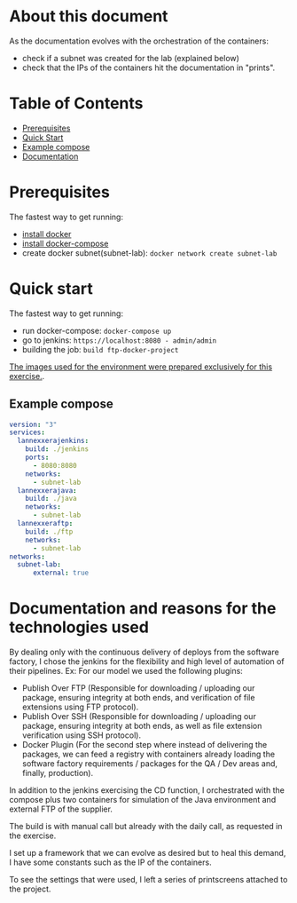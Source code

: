 About this document
===================

As the documentation evolves with the orchestration of the containers:

* check if a subnet was created for the lab (explained below)
* check that the IPs of the containers hit the documentation in "prints".

# Table of Contents
- [Prerequisites](#prerequisites)
- [Quick Start](#quick-start)
- [Example compose](#example-compose)
- [Documentation](#documentation-and-reasons-for-the-technologies-used)

# Prerequisites

The fastest way to get running:

 * [install docker](https://docs.docker.com/installation/#installation)
 * [install docker-compose](https://docs.docker.com/installation/#installation)
 * create docker subnet(subnet-lab): `docker network create subnet-lab`
 
 # Quick start

The fastest way to get running:

 * run docker-compose: `docker-compose up`
 * go to jenkins: `https://localhost:8080 - admin/admin`
 * building the job: `build ftp-docker-project`

[The images used for the environment were prepared exclusively for this exercise.](https://hub.docker.com/u/rcisi/).


## Example compose

```yaml
version: "3"
services:
  lannexxerajenkins:
    build: ./jenkins
    ports:
      - 8080:8080
    networks:
      - subnet-lab
  lannexxerajava:
    build: ./java
    networks:
      - subnet-lab
  lannexxeraftp:
    build: ./ftp
    networks:
      - subnet-lab
networks:
  subnet-lab:
      external: true
```

# Documentation and reasons for the technologies used

By dealing only with the continuous delivery of deploys from the software factory, I chose the jenkins for the flexibility and high level of automation of their pipelines. Ex: For our model we used the following plugins:

- Publish Over FTP (Responsible for downloading / uploading our package, ensuring integrity at both ends, and verification of file extensions using FTP protocol).
- Publish Over SSH (Responsible for downloading / uploading our package, ensuring integrity at both ends, as well as file extension verification using SSH protocol).
- Docker Plugin (For the second step where instead of delivering the packages, we can feed a registry with containers already loading the software factory requirements / packages for the QA / Dev areas and, finally, production).

In addition to the jenkins exercising the CD function, I orchestrated with the compose plus two containers for simulation of the Java environment and external FTP of the supplier.

The build is with manual call but already with the daily call, as requested in the exercise.

I set up a framework that we can evolve as desired but to heal this demand, I have some constants such as the IP of the containers.

To see the settings that were used, I left a series of printscreens attached to the project.
